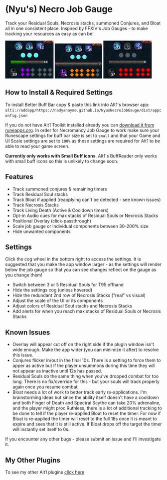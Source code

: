 # (Nyu's) Necro Job Gauge

Track your Residual Souls, Necrosis stacks, summoned Conjures, and Bloat all in one consistent place. Inspired by FFXIV's Job Gauges - to make tracking your resources as easy as can be!

![Necromancy Job Gauge](./NecroJobGauge.png) ![Necromancy Job Gauge](./NecroJobGauge2.png) ![Necromancy Job Gauge](./NecroJobGauge3.png)

## How to Install & Required Settings

To install Better Buff Bar copy & paste this link into Alt1's browser app:
`alt1://addapp/https://nadyanayme.github.io/NyusNecroJobGauge/dist/appconfig.json`

If you do not have Alt1 Toolkit installed already you can [download it from runeapps.org](https://runeapps.org/alt1). In order for Necromancy Job Gauge to work make sure your Runescape settings for buff bar size is set to `small` and that your Game and UI Scale settings are set to `100%` as these settings are required for Alt1 to be able to read your game screen.

**Currently only works with Small Buff icons**. Alt1's BuffReader only works with small buff icons so this is unlikely to change soon.

## Features

- Track summoned conjures & remaining timers
- Track Residual Soul stacks
- Track Bloat if applied (reapplying can't be detected - see known issues)
- Track Necrosis Stacks
- Track Living Death (Active & Cooldown timers)
- Opt-in Audio cues for max stacks of Residual Souls or Necrosis Stacks
- Positional Overlay (click-passthrough)
- Scale job gauge or individual components between 30-200% size
- Hide unwanted components

## Settings

Click the cog wheel in the bottom right to access the settings. It is suggested that you make the app window larger - as the settings will render below the job gauge so that you can see changes reflect on the gauge as you change them!

- Switch between 3 or 5 Residual Souls for T95 offhand
- Hide the settings cog (unless hovered)
- Hide the redundant 2nd row of Necrosis Stacks ("real" vs visual)
- Adjust the scale of the UI or its components
- Adjust colors of Residual Soul stacks and Necrosis Stacks
- Add alerts for when you reach max stacks of Residual Souls or Necrosis Stacks

## Known Issues

- Overlay will appear cut off on the right side if the plugin window isn't wide enough. Make the app wider (you can minimize it after) to resolve this issue.
- Conjures flicker in/out in the final 10s. There is a setting to force them to apper as active but if the player unsummons during this time they will not appear as inactive until 12s has passed.
- Residual Souls do the same thing when you've dropped combat for too long. There is no fix/override for this - but your souls will track properly again once you resume combat.
- Bloat needs a lot of work to better track early re-applications. I'm brainstorming ideas but since the ability itself doesn't have a cooldown and both Finger of Death and Spectral Scythe can take 20% adrenaline, and the player might proc Ruthless, there is a lot of additional tracking to be done to tell if the player re-applied Bloat to reset the timer. For now if Bloat is re-applied the timer will reset to the full 18s once it is meant to expire and sees that it is still active. If Bloat drops off the target the timer will instantly set itself to 0s.

If you encounter any other bugs - please submit an issue and I'll investigate it.

## My Other Plugins

To see my other Alt1 plugins [click here](https://github.com/NadyaNayme/NyusPluginDirectory)
